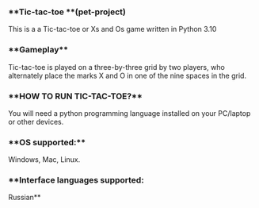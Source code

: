 <h3>**Tic-tac-toe **(pet-project)</h3>

This is a a Tic-tac-toe or Xs and Os game written in Python 3.10

<h3>**Gameplay**</h3>
Tic-tac-toe is played on a three-by-three grid by two players, who alternately place the marks X and O in one of the nine spaces in the grid.

<h3>**HOW TO RUN TIC-TAC-TOE?**</h3>
You will need a python programming language installed on your PC/laptop or other devices.

<h3>**OS supported:**</h3>
Windows, Mac, Linux.

<h3>**Interface languages supported:</h3>
Russian**
